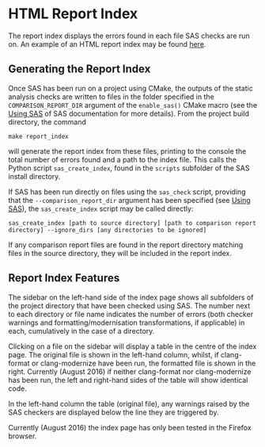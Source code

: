 # HTML Report Index
The report index displays the errors found in each file SAS checks are run on. An example of an HTML report index may be found [here](http://fccsw.web.cern.ch/fccsw/static_checks/FCCSW/index_short.html).

## Generating the Report Index
Once SAS has been run on a project using CMake, the outputs of the static analysis checks are written to files in the folder specified in the `COMPARISON_REPORT_DIR` argument of the `enable_sas()` CMake macro (see the [Using SAS](usingSAS.md) of SAS documentation for more details). From the project build directory, the command
```
make report_index
```
will generate the report index from these files, printing to the console the total number of errors found and a path to the index file. This calls the Python script `sas_create_index`, found in the `scripts` subfolder of the SAS install directory.

If SAS has been run directly on files using the `sas_check` script, providing that the `--comparison_report_dir` argument has been specified (see [Using SAS](usingSAS.md)), the `sas_create_index` script may be called directly:
```
sas_create_index [path to source directory] [path to comparison report directory] --ignore_dirs [any directories to be ignored]
```
If any comparison report files are found in the report directory matching files in the source directory, they will be included in the report index.

## Report Index Features
The sidebar on the left-hand side of the index page shows all subfolders of the project directory that have been checked using SAS. The number next to each directory or file name indicates the number of errors (both checker warnings and formatting/modernisation transformations, if applicable) in each, cumulatively in the case of a directory.

Clicking on a file on the sidebar will display a table in the centre of the index page. The original file is shown in the left-hand column, whilst, if clang-format or clang-modernize have been run, the formatted file is shown in the right. Currently (August 2016) if neither clang-format nor clang-modernize has been run, the left and right-hand sides of the table will show identical code.

In the left-hand column the table (original file), any warnings raised by the SAS checkers are displayed below the line they are triggered by.

Currently (August 2016) the index page has only been tested in the Firefox browser.
